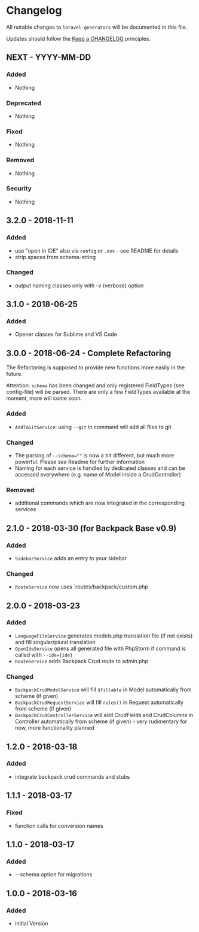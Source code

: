 # Changelog

All notable changes to `laravel-generators` will be documented in this file.

Updates should follow the [Keep a CHANGELOG](http://keepachangelog.com/) principles.

## NEXT - YYYY-MM-DD

### Added
- Nothing

### Deprecated
- Nothing

### Fixed
- Nothing

### Removed
- Nothing

### Security
- Nothing

## 3.2.0 - 2018-11-11

### Added

- use "open in IDE" also via `config` or `.env` - see README for details
- strip spaces from schema-string

### Changed

- output naming classes only with -v (verbose) option

## 3.1.0 - 2018-06-25

### Added

- Opener classes for Sublime and VS Code

## 3.0.0 - 2018-06-24 - Complete Refactoring

The Refactoring is supposed to provide new functions more easily in the future.

Attention: `schema` has been changed and only registered FieldTypes (see config-file) will be parsed. There are only a few FieldTypes available at the moment, more will come soon.

### Added

- `AddToGitService`: using `--git` in command will add all files to git

### Changed

- The parsing of `--schema=""` is now a bit different, but much more powerful. Please see Readme for further information
- Naming for each service is handled by dedicated classes and can be accessed everywhere (e.g. name of Model inside a CrudController)

### Removed

- additional commands which are now integrated in the corresponding services

## 2.1.0 - 2018-03-30 (for Backpack Base v0.9)

### Added
- `SidebarService` adds an entry to your sidebar

### Changed
- `RouteService` now uses `routes/backpack/custom.php

## 2.0.0 - 2018-03-23

### Added
- `LanguageFileService` generates models.php translation file (if not exists) and fill singular/plural translation
- `OpenIdeService` opens all generated file with PhpStorm if command is called with `--ide={ide}`
- `RouteService` adds Backpack Crud route to admin.php

### Changed

- `BackpackCrudModelService` will fill `$fillable` in Model automatically from scheme (if given)
- `BackpackCrudRequestService` will fill `rules()` in Request automatically from scheme (if given)
- `BackpackCrudControllerService` will add CrudFields and CrudColumns in Controller automatically from scheme (if given) - very rudimentary for now, more functionality planned

## 1.2.0 - 2018-03-18

### Added
- integrate backpack crud commands and stubs

## 1.1.1 - 2018-03-17

### Fixed
- function calls for conversion names

## 1.1.0 - 2018-03-17

### Added
- --schema option for migrations

## 1.0.0 - 2018-03-16

### Added
- initial Version
